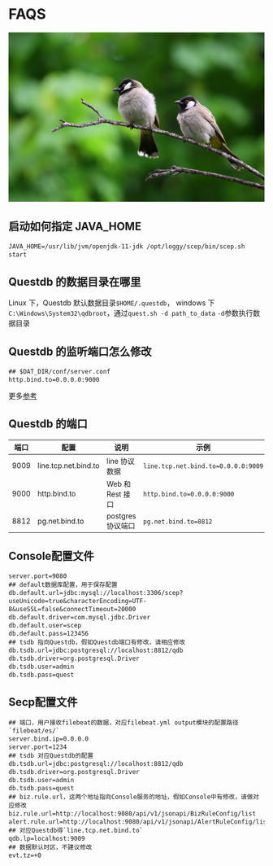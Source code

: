 # FAQS

<img src="./pexels-daniyal-ghanavati-110812.jpg" class="cover"/>

## 启动如何指定 JAVA_HOME

```
JAVA_HOME=/usr/lib/jvm/openjdk-11-jdk /opt/loggy/scep/bin/scep.sh start
```

## Questdb 的数据目录在哪里

Linux 下，Questdb 默认数据目录`$HOME/.questdb`， windows 下`C:\Windows\System32\qdbroot`，通过`quest.sh -d path_to_data` `-d`参数执行数据目录

## Questdb 的监听端口怎么修改

```
## $DAT_DIR/conf/server.conf
http.bind.to=0.0.0.0:9000
```

更多[参考](https://questdb.io/docs/configuration/)

## Questdb 的端口

| 端口 | 配置                 | 说明              | 示例                                |
| ---- | -------------------- | ----------------- | ----------------------------------- |
| 9009 | line.tcp.net.bind.to | line 协议数据     | `line.tcp.net.bind.to=0.0.0.0:9009` |
| 9000 | http.bind.to         | Web 和 Rest 接口  | `http.bind.to=0.0.0.0:9000`         |
| 8812 | pg.net.bind.to       | postgres 协议端口 | `pg.net.bind.to=8812`               |


## Console配置文件

```
server.port=9080
## default数据库配置，用于保存配置
db.default.url=jdbc:mysql://localhost:3306/scep?useUnicode=true&characterEncoding=UTF-8&useSSL=false&connectTimeout=20000
db.default.driver=com.mysql.jdbc.Driver
db.default.user=scep
db.default.pass=123456
## tsdb 指向Questdb，假如Questdb端口有修改，请相应修改
db.tsdb.url=jdbc:postgresql://localhost:8812/qdb
db.tsdb.driver=org.postgresql.Driver
db.tsdb.user=admin
db.tsdb.pass=quest
```


## Secp配置文件
```
## 端口，用户接收filebeat的数据，对应filebeat.yml output模块的配置路径`filebeat/es/`
server.bind.ip=0.0.0.0
server.port=1234
## tsdb 对应Questdb的配置
db.tsdb.url=jdbc:postgresql://localhost:8812/qdb
db.tsdb.driver=org.postgresql.Driver
db.tsdb.user=admin
db.tsdb.pass=quest
## biz.rule.url，这两个地址指向Console服务的地址，假如Console中有修改，请做对应修改
biz.rule.url=http://localhost:9080/api/v1/jsonapi/BizRuleConfig/list
alert.rule.url=http://localhost:9080/api/v1/jsonapi/AlertRuleConfig/list
## 对应Questdb得`line.tcp.net.bind.to`
qdb.lp=localhost:9009
## 数据默认时区，不建议修改
evt.tz=+0
```